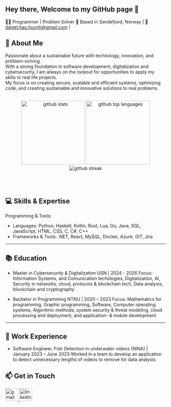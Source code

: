 ## Hey there, Welcome to my GitHub page 👋

👩‍💻 Programmer | Problem Solver
📍 Based in Sandefjord, Norway | 📧 daniel.hao.huynh@gmail.com | 

## 🎯 About Me

Passionate about a sustainable future with technology, innovation, and problem-solving.<br>With a strong foundation in software development, digitalization and cybersecurity, I am always on the lookout for opportunities to apply my skills to real life projects. <br>My focus is on creating secure, scalable and efficient systems, optimizing code, and creating sustainable and innovative solutions to real problems.<br><br>



<div class="flex w-full flex-col items-center" align="center">
  <img class="output" src="https://github-readme-stats.vercel.app/api?username=mystodan&hide_rank=true&amp&theme=tokyonight&amp&show_icons=true&amp&hide_border=false&amp&count_private=true" height=200 alt="github stats">
  <img class="output" src="https://github-readme-stats.vercel.app/api/top-langs/?username=mystodan&amp;theme=tokyonight&amp;show_icons=true&amp;hide_border=false&amp;layout=compact"  height=200 alt="github top languages">
  <img class="output" src="https://github-readme-streak-stats.herokuapp.com/?user=mystodan&amp;theme=tokyonight&amp;hide_border=false" alt="github streak">
</div>
<br><br><br>


## 💻 Skills & Expertise

Programming & Tools:
- Languages: Python, Haskell, Kotlin, Rust, Lua, Go, Java, SQL, JavaScript, HTML, CSS, C, C#, C++
- Frameworks & Tools: .NET, React, MySQL, Docker, Azure, GIT, Jira

---

## 📚 Education
- Master in Cybersecurity & Digitalization
USN | 2024 - 2026
  Focus: Information Systems, and Comunication techologies, Digitalization, AI, Security in networks, cloud, protocols & blockchain tech, Data analysis, blockchain and cryptography  
  
  
- Bachelor in Programming
NTNU | 2020 – 2023
  Focus: Mathematics for programming, Graphic programming, Software, Computer operating systems, Algoritmic methods, system security & threat modeling, cloud processing and deployment, and application- & mobile development

---

## 💼 Work Experience

- Software Engineer, Fish Detection in underwater videos (NINA) | January 2023 – June 2023
  Worked in a team to develop an application to detect unnecessary lengths of videos to remove for data analysis

## 📫 Get in Touch
<div align="left">
  <a href="mailto:daniel.hao.huynh@gmail.com" target="_blank">
    <img src="https://img.shields.io/static/v1?message=Mail&logo=gmail&label=-&color=darkred&logoColor=white&labelColor=red&style=for-the-badge" height="40" alt="gmail logo"  />
  </a>
    <a href="https://www.linkedin.com/in/daniel-hao-huynh-745b02179/" target="_blank">
    <img src="https://img.shields.io/static/v1?message=LinkedIn&logo=linkedin&label=-&color=darkblue&logoColor=white&labelColor=blue&style=for-the-badge" height="40" alt="linkedin logo"  />
  </a>
</div>
<!--
**Mystodan/Mystodan** is a ✨ _special_ ✨ repository because its `README.md` (this file) appears on your GitHub profile.

Here are some ideas to get you started:

- 🔭 I’m currently working on ...
- 🌱 I’m currently learning ...
- 👯 I’m looking to collaborate on ...
- 🤔 I’m looking for help with ...
- 💬 Ask me about ...
- 📫 How to reach me: ...
- 😄 Pronouns: ...
- ⚡ Fun fact: ...
-->
